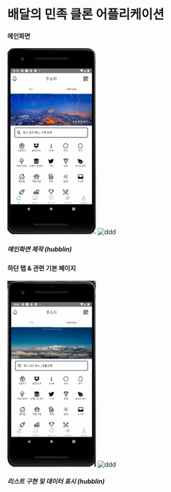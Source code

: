 # 배달의 민족 클론 어플리케이션

#### 메인화면
<img src="./readmeImg/mainGIF.gif" width="200px"  title="ddd"></img> 
<img src="./readmeImg/longmainGIF.gif" width="200px"  title="ddd"></img> <br/>

##### 메인화면 제작 (hubblin)

#### 하단 탭 & 관련 기본 페이지
<img src="./readmeImg/listGIF.gif" width="200px"  title="ddd"></img> 
<img src="./readmeImg/buttomGIF.gif" width="200px"  title="ddd"></img> <br/>
##### 리스트 구현 및 데이터 표시 (hubblin)
